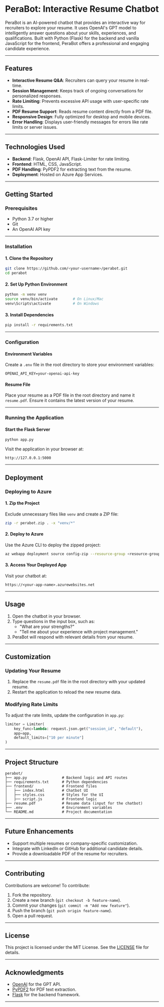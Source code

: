 # **PeraBot: Interactive Resume Chatbot**

PeraBot is an AI-powered chatbot that provides an interactive way for recruiters to explore your resume. It uses OpenAI's GPT model to intelligently answer questions about your skills, experiences, and qualifications. Built with Python (Flask) for the backend and vanilla JavaScript for the frontend, PeraBot offers a professional and engaging candidate experience.

---

## **Features**

- **Interactive Resume Q&A**: Recruiters can query your resume in real-time.
- **Session Management**: Keeps track of ongoing conversations for personalized responses.
- **Rate Limiting**: Prevents excessive API usage with user-specific rate limits.
- **PDF Resume Support**: Reads resume content directly from a PDF file.
- **Responsive Design**: Fully optimized for desktop and mobile devices.
- **Error Handling**: Displays user-friendly messages for errors like rate limits or server issues.

---

## **Technologies Used**

- **Backend**: Flask, OpenAI API, Flask-Limiter for rate limiting.
- **Frontend**: HTML, CSS, JavaScript.
- **PDF Handling**: PyPDF2 for extracting text from the resume.
- **Deployment**: Hosted on Azure App Services.

---

## **Getting Started**

### **Prerequisites**

- Python 3.7 or higher
- Git
- An OpenAI API key

---

### **Installation**

#### **1. Clone the Repository**
```bash
git clone https://github.com/<your-username>/perabot.git
cd perabot
```

#### **2. Set Up Python Environment**
```bash
python -m venv venv
source venv/bin/activate       # On Linux/Mac
venv\Scripts\activate          # On Windows
```

#### **3. Install Dependencies**
```bash
pip install -r requirements.txt
```

---

### **Configuration**

#### **Environment Variables**
Create a `.env` file in the root directory to store your environment variables:
```plaintext
OPENAI_API_KEY=your-openai-api-key
```

#### **Resume File**
Place your resume as a PDF file in the root directory and name it `resume.pdf`. Ensure it contains the latest version of your resume.

---

### **Running the Application**

#### **Start the Flask Server**
```bash
python app.py
```

Visit the application in your browser at:
```
http://127.0.0.1:5000
```

---

## **Deployment**

### **Deploying to Azure**

#### **1. Zip the Project**
Exclude unnecessary files like `venv` and create a ZIP file:
```bash
zip -r perabot.zip . -x "venv/*"
```

#### **2. Deploy to Azure**
Use the Azure CLI to deploy the zipped project:
```bash
az webapp deployment source config-zip --resource-group <resource-group-name> --name <web-app-name> --src ./perabot.zip
```

#### **3. Access Your Deployed App**
Visit your chatbot at:
```
https://<your-app-name>.azurewebsites.net
```

---

## **Usage**

1. Open the chatbot in your browser.
2. Type questions in the input box, such as:
   - "What are your strengths?"
   - "Tell me about your experience with project management."
3. PeraBot will respond with relevant details from your resume.

---

## **Customization**

### **Updating Your Resume**
1. Replace the `resume.pdf` file in the root directory with your updated resume.
2. Restart the application to reload the new resume data.

### **Modifying Rate Limits**
To adjust the rate limits, update the configuration in `app.py`:
```python
limiter = Limiter(
    key_func=lambda: request.json.get("session_id", "default"),
    app=app,
    default_limits=["10 per minute"]
)
```

---

## **Project Structure**

```
perabot/
├── app.py                # Backend logic and API routes
├── requirements.txt      # Python dependencies
├── frontend/             # Frontend files
│   ├── index.html        # Chatbot UI
│   ├── styles.css        # Styles for the UI
│   ├── script.js         # Frontend logic
├── resume.pdf            # Resume data (input for the chatbot)
├── .env                  # Environment variables
└── README.md             # Project documentation
```

---

## **Future Enhancements**

- Support multiple resumes or company-specific customization.
- Integrate with LinkedIn or GitHub for additional candidate details.
- Provide a downloadable PDF of the resume for recruiters.

---

## **Contributing**

Contributions are welcome! To contribute:
1. Fork the repository.
2. Create a new branch (`git checkout -b feature-name`).
3. Commit your changes (`git commit -m "Add new feature"`).
4. Push the branch (`git push origin feature-name`).
5. Open a pull request.

---

## **License**

This project is licensed under the MIT License. See the [LICENSE](LICENSE) file for details.

---

## **Acknowledgments**

- [OpenAI](https://openai.com/) for the GPT API.
- [PyPDF2](https://pypi.org/project/PyPDF2/) for PDF text extraction.
- [Flask](https://flask.palletsprojects.com/) for the backend framework.

---
